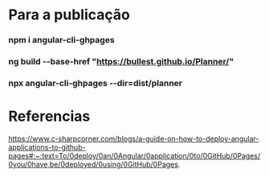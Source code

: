 # Para a publicação
### npm i angular-cli-ghpages
### ng build --base-href "https://bullest.github.io/Planner/"
### npx angular-cli-ghpages --dir=dist/planner


# Referencias 
https://www.c-sharpcorner.com/blogs/a-guide-on-how-to-deploy-angular-applications-to-github-pages#:~:text=To/0deploy/0an/0Angular/0application/0to/0GitHub/0Pages/0you/0have,be/0deployed/0using/0GitHub/0Pages.

